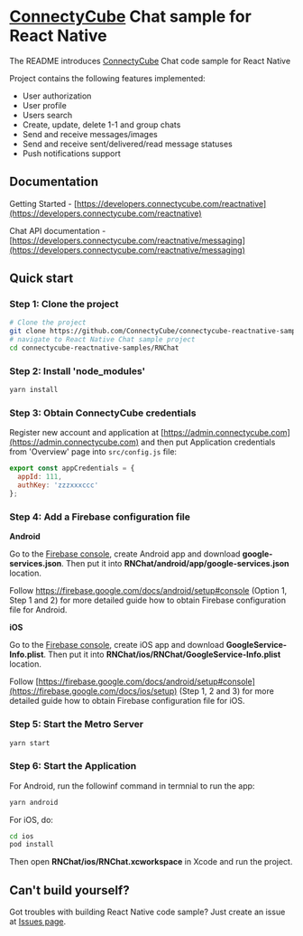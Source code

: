 # [ConnectyCube](https://connectycube.com) Chat sample for React Native

The README introduces [ConnectyCube](https://connectycube.com) Chat code sample for React Native

Project contains the following features implemented:

- User authorization
- User profile
- Users search
- Create, update, delete 1-1 and group chats
- Send and receive messages/images
- Send and receive sent/delivered/read message statuses
- Push notifications support

## Documentation

Getting Started - [https://developers.connectycube.com/reactnative](https://developers.connectycube.com/reactnative)

Chat API documentation - [https://developers.connectycube.com/reactnative/messaging](https://developers.connectycube.com/reactnative/messaging)

## Quick start

### Step 1: Clone the project

```bash
# Clone the project
git clone https://github.com/ConnectyCube/connectycube-reactnative-samples.git
# navigate to React Native Chat sample project
cd connectycube-reactnative-samples/RNChat
```

### Step 2: Install 'node_modules'

```bash
yarn install
```

### Step 3: Obtain ConnectyCube credentials

Register new account and application at [https://admin.connectycube.com](https://admin.connectycube.com) and then put Application credentials from 'Overview' page into `src/config.js` file:

```javascript
export const appCredentials = {
  appId: 111,
  authKey: 'zzzxxxccc'
};
```

### Step 4: Add a Firebase configuration file

**Android**

Go to the [Firebase console](https://console.firebase.google.com/), create Android app and download **google-services.json**. Then put it into **RNChat/android/app/google-services.json** location. 

Follow https://firebase.google.com/docs/android/setup#console (Option 1, Step 1 and 2) for more detailed guide how to obtain Firebase configuration file for Android.

**iOS**

Go to the [Firebase console](https://console.firebase.google.com/), create iOS app and download **GoogleService-Info.plist**. Then put it into **RNChat/ios/RNChat/GoogleService-Info.plist** location. 

Follow [https://firebase.google.com/docs/android/setup#console](https://firebase.google.com/docs/ios/setup) (Step 1, 2 and 3) for more detailed guide how to obtain Firebase configuration file for iOS.

### Step 5: Start the Metro Server

```bash
yarn start
```

### Step 6: Start the Application

For Android, run the followinf command in termnial to run the app:

```bash
yarn android
```

For iOS, do:

```bash
cd ios
pod install
```

Then open **RNChat/ios/RNChat.xcworkspace** in Xcode and run the project.

## Can't build yourself?

Got troubles with building React Native code sample? Just create an issue at [Issues page](https://github.com/ConnectyCube/connectycube-reactnative-samples/issues).

